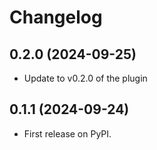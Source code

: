 # Changelog

## 0.2.0 (2024-09-25)

* Update to v0.2.0 of the plugin

## 0.1.1 (2024-09-24)

* First release on PyPI.
